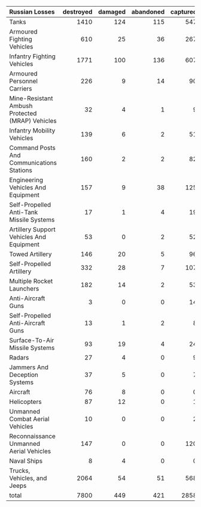 | Russian Losses                                   |   destroyed |   damaged |   abandoned |   captured |   total |
|:-------------------------------------------------|------------:|----------:|------------:|-----------:|--------:|
| Tanks                                            |        1410 |       124 |         115 |        547 |    2196 |
| Armoured Fighting Vehicles                       |         610 |        25 |          36 |        267 |     938 |
| Infantry Fighting Vehicles                       |        1771 |       100 |         136 |        607 |    2614 |
| Armoured Personnel Carriers                      |         226 |         9 |          14 |         90 |     339 |
| Mine-Resistant Ambush Protected  (MRAP) Vehicles |          32 |         4 |           1 |          9 |      46 |
| Infantry Mobility Vehicles                       |         139 |         6 |           2 |         51 |     198 |
| Command Posts And Communications Stations        |         160 |         2 |           2 |         82 |     246 |
| Engineering Vehicles And Equipment               |         157 |         9 |          38 |        125 |     329 |
| Self-Propelled Anti-Tank Missile Systems         |          17 |         1 |           4 |         19 |      41 |
| Artillery Support Vehicles And Equipment         |          53 |         0 |           2 |         52 |     107 |
| Towed Artillery                                  |         146 |        20 |           5 |         96 |     267 |
| Self-Propelled Artillery                         |         332 |        28 |           7 |        107 |     474 |
| Multiple Rocket Launchers                        |         182 |        14 |           2 |         53 |     251 |
| Anti-Aircraft Guns                               |           3 |         0 |           0 |         14 |      17 |
| Self-Propelled Anti-Aircraft Guns                |          13 |         1 |           2 |          8 |      24 |
| Surface-To-Air Missile Systems                   |          93 |        19 |           4 |         24 |     140 |
| Radars                                           |          27 |         4 |           0 |          9 |      40 |
| Jammers And Deception Systems                    |          37 |         5 |           0 |          7 |      49 |
| Aircraft                                         |          76 |         8 |           0 |          0 |      84 |
| Helicopters                                      |          87 |        12 |           0 |          1 |     100 |
| Unmanned Combat Aerial Vehicles                  |          10 |         0 |           0 |          2 |      12 |
| Reconnaissance Unmanned Aerial Vehicles          |         147 |         0 |           0 |        120 |     267 |
| Naval Ships                                      |           8 |         4 |           0 |          0 |      12 |
| Trucks, Vehicles, and Jeeps                      |        2064 |        54 |          51 |        568 |    2737 |
| total                                            |        7800 |       449 |         421 |       2858 |   11528 |